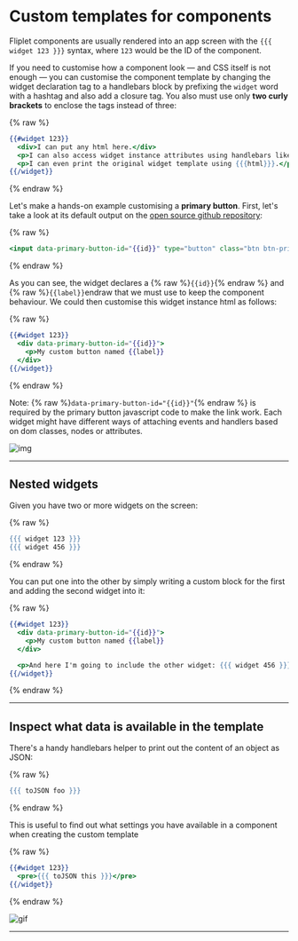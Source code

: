 # Custom templates for components

Fliplet components are usually rendered into an app screen with the `{{{ widget 123 }}}` syntax, where `123` would be the ID of the component.

If you need to customise how a component look — and CSS itself is not enough — you can customise the component template by changing the widget declaration tag to a handlebars block by prefixing the `widget` word with a hashtag and also add a closure tag. You also must use only **two curly brackets** to enclose the tags instead of three:

{% raw %}
```handlebars
{{#widget 123}}
  <div>I can put any html here.</div>
  <p>I can also access widget instance attributes using handlebars like {{ name }}.</p>
  <p>I can even print the original widget template using {{{html}}}.</p>
{{/widget}}
```
{% endraw %}

Let's make a hands-on example customising a **primary button**. First, let's take a look at its default output on the [open source github repository](https://github.com/Fliplet/fliplet-widget-primary-button/blob/master/build.html):

{% raw %}
```handlebars
<input data-primary-button-id="{{id}}" type="button" class="btn btn-primary" value="{{#if label}}{{label}}{{else}}Primary button{{/if}}" />
```
{% endraw %}

As you can see, the widget declares a {% raw %}`{{id}}`{% endraw %} and {% raw %}`{{label}}`endraw that we must use to keep the component behaviour. We could then customise this widget instance html as follows:

{% raw %}
```handlebars
{{#widget 123}}
  <div data-primary-button-id="{{id}}">
    <p>My custom button named {{label}}
  </div>
{{/widget}}
```
{% endraw %}

Note: {% raw %}`data-primary-button-id="{{id}}"`{% endraw %} is required by the primary button javascript code to make the link work. Each widget might have different ways of attaching events and handlers based on dom classes, nodes or attributes.

![img](https://cl.ly/0j451L1O3b2V/Image%202018-05-25%20at%201.48.42%20PM.png)

---

## Nested widgets

Given you have two or more widgets on the screen:

{% raw %}
```handlebars
{{{ widget 123 }}}
{{{ widget 456 }}}
```
{% endraw %}

You can put one into the other by simply writing a custom block for the first and adding the second widget into it:

{% raw %}
```handlebars
{{#widget 123}}
  <div data-primary-button-id="{{id}}">
    <p>My custom button named {{label}}
  </div>

  <p>And here I'm going to include the other widget: {{{ widget 456 }}}</p>
{{/widget}}
```
{% endraw %}

---

## Inspect what data is available in the template

There's a handy handlebars helper to print out the content of an object as JSON:

{% raw %}
```handlebars
{{{ toJSON foo }}}
```
{% endraw %}

This is useful to find out what settings you have available in a component when creating the custom template

{% raw %}
```handlebars
{{#widget 123}}
  <pre>{{{ toJSON this }}}</pre>
{{/widget}}
```
{% endraw %}

![gif](https://cl.ly/0M1X0K341s0F/Image%202018-05-25%20at%201.46.52%20PM.png)

---